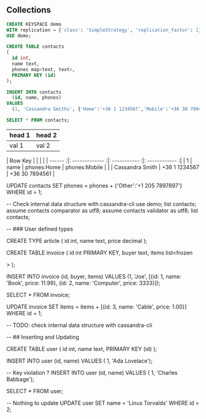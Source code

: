## Collections

```sql
CREATE KEYSPACE demo
WITH replication = {'class': 'SimpleStrategy', 'replication_factor': 1};
USE demo;

CREATE TABLE contacts
(
  id int, 
  name text, 
  phones map<text, text>, 
  PRIMARY KEY (id)
);

INSERT INTO contacts 
  (id, name, phones) 
VALUES 
  (1, 'Cassandra Smiths', {'Home':'+36 1 1234567','Mobile':'+36 30 7894561'});

SELECT * FROM contacts;
```


| head 1 | head 2 |
| ------ | ------ |
| val 1  | val 2  |


| Row Key |                 |               |                |
| ------ :|: ------------- :|: ----------- :|: ------------ :|
| 1       | name            | phones:Home   | phones:Mobile  |
|         | Cassandra Smith | +36 1 1234567 | +36 30 7894561 |



UPDATE contacts 
SET phones = phones + {'Other':'+1 205 7897897'} 
WHERE id = 1;

-- Check internal data structure with cassandra-cli
use demo;
list contacts;
assume contacts comparator as utf8;
assume contacts validator as utf8;
list contacts;

-- ### User defined types

CREATE TYPE article
(
  id int, 
  name text, 
  price decimal
);

CREATE TABLE invoice 
(
  id int PRIMARY KEY, 
  buyer text, 
  items list<frozen<article>>
);

INSERT INTO invoice (id, buyer, items) 
VALUES (1, 'Joe', [{id: 1, name: 'Book', price: 11.99}, {id: 2, name: 'Computer', price: 3333}]);

SELECT * FROM invoice;

UPDATE invoice 
SET items = items + [{id: 3, name: 'Cable', price: 1.00}] 
WHERE id = 1;

-- TODO: check internal data structure with cassandra-cli

-- ## Inserting and Updating

CREATE TABLE user
(
  id int,
  name text,
  PRIMARY KEY (id)
);

INSERT INTO user (id, name)
VALUES ( 1, 'Ada Lovelace');

-- Key violation ?
INSERT INTO user (id, name)
VALUES ( 1, 'Charles Babbage');

SELECT * FROM user;

-- Nothing to update
UPDATE user
SET name = 'Linus Torvalds'
WHERE id = 2;
